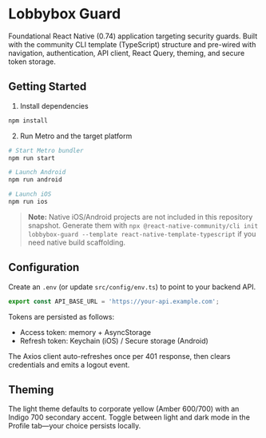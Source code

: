 # Lobbybox Guard

Foundational React Native (0.74) application targeting security guards. Built with the community CLI template (TypeScript) structure and pre-wired with navigation, authentication, API client, React Query, theming, and secure token storage.

## Getting Started

1. Install dependencies

```bash
npm install
```

2. Run Metro and the target platform

```bash
# Start Metro bundler
npm run start

# Launch Android
npm run android

# Launch iOS
npm run ios
```

> **Note:** Native iOS/Android projects are not included in this repository snapshot. Generate them with `npx @react-native-community/cli init lobbybox-guard --template react-native-template-typescript` if you need native build scaffolding.

## Configuration

Create an `.env` (or update `src/config/env.ts`) to point to your backend API.

```ts
export const API_BASE_URL = 'https://your-api.example.com';
```

Tokens are persisted as follows:

- Access token: memory + AsyncStorage
- Refresh token: Keychain (iOS) / Secure storage (Android)

The Axios client auto-refreshes once per 401 response, then clears credentials and emits a logout event.

## Theming

The light theme defaults to corporate yellow (Amber 600/700) with an Indigo 700 secondary accent. Toggle between light and dark mode in the Profile tab—your choice persists locally.

